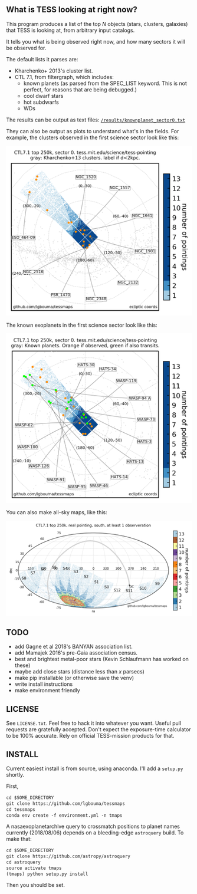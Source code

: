 What is TESS looking at right now?
----------

This program produces a list of the top _N_ objects (stars, clusters, galaxies)
that TESS is looking at, from arbitrary input catalogs.

It tells you what is being observed right now, and how many sectors it will be
observed for.

The default lists it parses are:
* Kharchenko+ 2013's cluster list.
* CTL 7.1, from filtergraph, which includes:
	* known planets (as parsed from the SPEC\_LIST keyword. This is not perfect,
      for reasons that are being debugged.)
	* cool dwarf stars
	* hot subdwarfs
	* WDs

The results can be output as text files:
[`/results/knownplanet_sector0.txt`](https://github.com/lgbouma/tessmaps/blob/master/results/knownplanet_sector0.txt)

They can also be output as plots to understand what's in the fields. For
example, the clusters observed in the first science sector look like this:

![clusters](https://github.com/lgbouma/tessmaps/blob/master/results/tess_rectmap_sector0_clusters.png)

The known exoplanets in the first science sector look like this:

![known](https://github.com/lgbouma/tessmaps/blob/master/results/tess_rectmap_sector0_knownplanet.png)

You can also make all-sky maps, like this:

![all-sky](https://github.com/lgbouma/tessmaps/blob/master/results/tess_pointings_radec_south_top250k.png)

TODO
----------
* add Gagne et al 2018's BANYAN association list.
* add Mamajek 2016's pre-Gaia association census.
* best and brightest metal-poor stars (Kevin Schlaufmann has worked on these)
* maybe add close stars (distance less than _x_ parsecs)
* make pip installable (or otherwise save the venv)
* write install instructions
* make environment friendly

LICENSE
----------
See `LICENSE.txt`. Feel free to hack it into whatever you want. Useful pull
requests are gratefully accepted. Don't expect the exposure-time calculator to
be 100% accurate. Rely on official TESS-mission products for that.

INSTALL
----------
Current easiest install is from source, using anaconda. I'll add a `setup.py`
shortly. 

First,
```
cd $SOME_DIRECTORY
git clone https://github.com/lgbouma/tessmaps
cd tessmaps
conda env create -f environment.yml -n tmaps
```

A nasaexoplanetarchive query to crossmatch positions to planet names currently
(2018/08/06) depends on a bleeding-edge `astroquery` build. To make that:
```
cd $SOME_DIRECTORY
git clone https://github.com/astropy/astroquery
cd astroquery
source activate tmaps
(tmaps) python setup.py install
```
Then you should be set.
